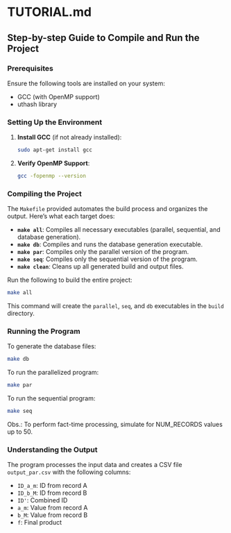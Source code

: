 
# TUTORIAL.md

## Step-by-step Guide to Compile and Run the Project

### Prerequisites
Ensure the following tools are installed on your system:
- GCC (with OpenMP support)
- uthash library

### Setting Up the Environment
1. **Install GCC** (if not already installed):
   ```bash
   sudo apt-get install gcc
   ```
2. **Verify OpenMP Support**:
   ```bash
   gcc -fopenmp --version
   ```
### Compiling the Project
The `Makefile` provided automates the build process and organizes the output. Here’s what each target does:

- **`make all`**: Compiles all necessary executables (parallel, sequential, and database generation).
- **`make db`**: Compiles and runs the database generation executable.
- **`make par`**: Compiles only the parallel version of the program.
- **`make seq`**: Compiles only the sequential version of the program.
- **`make clean`**: Cleans up all generated build and output files.

Run the following to build the entire project:
```bash
make all
```
This command will create the `parallel`, `seq`, and `db` executables in the `build` directory.

### Running the Program
To generate the database files:
```bash
make db
```

To run the parallelized program:
```bash
make par
```

To run the sequential program:
```bash
make seq
```
Obs.: To perform fact-time processing, simulate for NUM_RECORDS values ​​up to 50.

### Understanding the Output
The program processes the input data and creates a CSV file `output_par.csv` with the following columns:
- `ID_a_m`: ID from record A
- `ID_b_M`: ID from record B
- `ID'`: Combined ID
- `a_m`: Value from record A
- `b_M`: Value from record B
- `f`: Final product